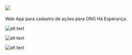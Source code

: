 # ![](https://github.com/jnassula/ha_esperanca/blob/main/images/logo_login.png)
Web App para cadastro de ações para ONG Há Esperança.


![alt text](https://github.com/jnassula/ha_esperanca/blob/main/images/figma/login.png)

![alt text](https://github.com/jnassula/ha_esperanca/blob/main/images/figma/register.png)

![alt text](https://github.com/jnassula/ha_esperanca/blob/main/images/figma/list.png)
